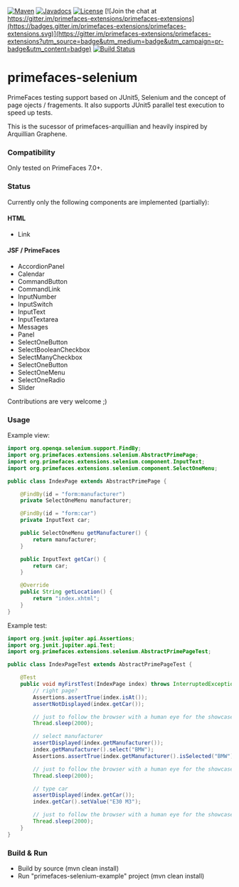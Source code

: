 [![Maven](https://img.shields.io/maven-central/v/org.primefaces.extensions/primefaces-selenium.svg)](http://repo1.maven.org/maven2/org/primefaces/extensions/primefaces-selenium/)
[![Javadocs](http://javadoc.io/badge/org.primefaces.extensions/primefaces-selenium.svg)](http://javadoc.io/doc/org.primefaces.extensions/primefaces-extensions)
[![License](http://img.shields.io/:license-apache-blue.svg)](http://www.apache.org/licenses/LICENSE-2.0.html)
[![Join the chat at https://gitter.im/primefaces-extensions/primefaces-extensions](https://badges.gitter.im/primefaces-extensions/primefaces-extensions.svg)](https://gitter.im/primefaces-extensions/primefaces-extensions?utm_source=badge&utm_medium=badge&utm_campaign=pr-badge&utm_content=badge)
[![Build Status](https://travis-ci.org/primefaces-extensions/primefaces-selenium.svg?branch=master)](https://travis-ci.org/primefaces-extensions/primefaces-selenium)

# primefaces-selenium
PrimeFaces testing support based on JUnit5, Selenium and the concept of page ojects / fragements.
It also supports JUnit5 parallel test execution to speed up tests.

This is the sucessor of primefaces-arquillian and heavily inspired by Arquillian Graphene.

### Compatibility
Only tested on PrimeFaces 7.0+.

### Status
Currently only the following components are implemented (partially):

#### HTML
- Link

#### JSF / PrimeFaces
- AccordionPanel
- Calendar
- CommandButton
- CommandLink
- InputNumber
- InputSwitch
- InputText
- InputTextarea
- Messages
- Panel
- SelectOneButton
- SelectBooleanCheckbox
- SelectManyCheckbox
- SelectOneButton
- SelectOneMenu
- SelectOneRadio
- Slider

Contributions are very welcome ;)

### Usage

Example view:
```java
import org.openqa.selenium.support.FindBy;
import org.primefaces.extensions.selenium.AbstractPrimePage;
import org.primefaces.extensions.selenium.component.InputText;
import org.primefaces.extensions.selenium.component.SelectOneMenu;

public class IndexPage extends AbstractPrimePage {

    @FindBy(id = "form:manufacturer")
    private SelectOneMenu manufacturer;

    @FindBy(id = "form:car")
    private InputText car;

    public SelectOneMenu getManufacturer() {
        return manufacturer;
    }

    public InputText getCar() {
        return car;
    }

    @Override
    public String getLocation() {
        return "index.xhtml";
    }
}
```

Example test:
```java
import org.junit.jupiter.api.Assertions;
import org.junit.jupiter.api.Test;
import org.primefaces.extensions.selenium.AbstractPrimePageTest;

public class IndexPageTest extends AbstractPrimePageTest {

    @Test
    public void myFirstTest(IndexPage index) throws InterruptedException {
        // right page?
        Assertions.assertTrue(index.isAt());
        assertNotDisplayed(index.getCar());

        // just to follow the browser with a human eye for the showcase :D - not need in your real tests
        Thread.sleep(2000);

        // select manufacturer
        assertDisplayed(index.getManufacturer());
        index.getManufacturer().select("BMW");
        Assertions.assertTrue(index.getManufacturer().isSelected("BMW"));

        // just to follow the browser with a human eye for the showcase :D - not need in your real tests
        Thread.sleep(2000);

        // type car
        assertDisplayed(index.getCar());
        index.getCar().setValue("E30 M3");

        // just to follow the browser with a human eye for the showcase :D - not need in your real tests
        Thread.sleep(2000);
    }
}
```

### Build & Run
- Build by source (mvn clean install)
- Run "primefaces-selenium-example" project (mvn clean install)
